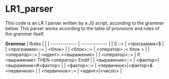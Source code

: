 # LR1_parser
This code is an LR 1 parser written by a JS script, according to the grammar below. This parser works according to the table of provisions and rules of the grammar itself.

**Grammar**
| Rules  |   |
| ------------- | ------------- |
| S ::=  | <программа>$  |
| <программа>::=  | <блок>  |
| <блок>::=  | <оператор> ;< блок >  |
| <оператор>::= | <идент>:=<выражение>  |
| <оператор>::=   | If <выражение> THEN <оператор> Endif  |
| <выражение>::=  | <фактор>|<выражение>#<фактор>  |
| <фактор>::=  | <первичное>|<фактор>&<первичное>  |
| <первичное>::=  | <идент>|<число>  |
